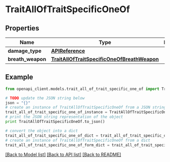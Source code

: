# TraitAllOfTraitSpecificOneOf


## Properties
Name | Type | Description | Notes
------------ | ------------- | ------------- | -------------
**damage_type** | [**APIReference**](APIReference.md) |  | [optional] 
**breath_weapon** | [**TraitAllOfTraitSpecificOneOfBreathWeapon**](TraitAllOfTraitSpecificOneOfBreathWeapon.md) |  | [optional] 

## Example

```python
from openapi_client.models.trait_all_of_trait_specific_one_of import TraitAllOfTraitSpecificOneOf

# TODO update the JSON string below
json = "{}"
# create an instance of TraitAllOfTraitSpecificOneOf from a JSON string
trait_all_of_trait_specific_one_of_instance = TraitAllOfTraitSpecificOneOf.from_json(json)
# print the JSON string representation of the object
print TraitAllOfTraitSpecificOneOf.to_json()

# convert the object into a dict
trait_all_of_trait_specific_one_of_dict = trait_all_of_trait_specific_one_of_instance.to_dict()
# create an instance of TraitAllOfTraitSpecificOneOf from a dict
trait_all_of_trait_specific_one_of_form_dict = trait_all_of_trait_specific_one_of.from_dict(trait_all_of_trait_specific_one_of_dict)
```
[[Back to Model list]](../README.md#documentation-for-models) [[Back to API list]](../README.md#documentation-for-api-endpoints) [[Back to README]](../README.md)


